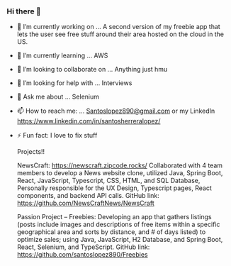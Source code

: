 ### Hi there 👋

- 🔭 I’m currently working on ...
  A second version of my freebie app that lets the user see free stuff around their area hosted on the cloud in the US.
- 🌱 I’m currently learning ...
  AWS
- 👯 I’m looking to collaborate on ...
  Anything just hmu
- 🤔 I’m looking for help with ...
  Interviews
- 💬 Ask me about ...
  Selenium
- 📫 How to reach me: ...
  Santoslopez890@gmail.com or my LinkedIn https://www.linkedin.com/in/santosherreralopez/
- ⚡ Fun fact:
  I love to fix stuff

  Projects!!

  NewsCraft:
      https://newscraft.zipcode.rocks/
      Collaborated with 4 team members to develop a News website clone, utilized Java, Spring Boot, React, JavaScript, Typescript, CSS, HTML, and SQL Database, Personally responsible         for the UX Design, Typescript pages, React components, and backend API calls.
      GitHub link: https://github.com/NewsCraftNews/NewsCraft

  Passion Project – Freebies:
      Developing an app that gathers listings (posts include images and descriptions of free items within a specific geographical area and sorts by distance, and # of days listed) to         optimize sales; using Java, JavaScript, H2 Database, and Spring Boot, React, Selenium, and TypeScript.
      GitHub link: https://github.com/santoslopez890/Freebies
  
  
  
  
  

